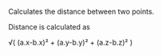 Calculates the distance between two points.


Distance is calculated as 

√( (a.x-b.x)² + (a.y-b.y)² + (a.z-b.z)² )